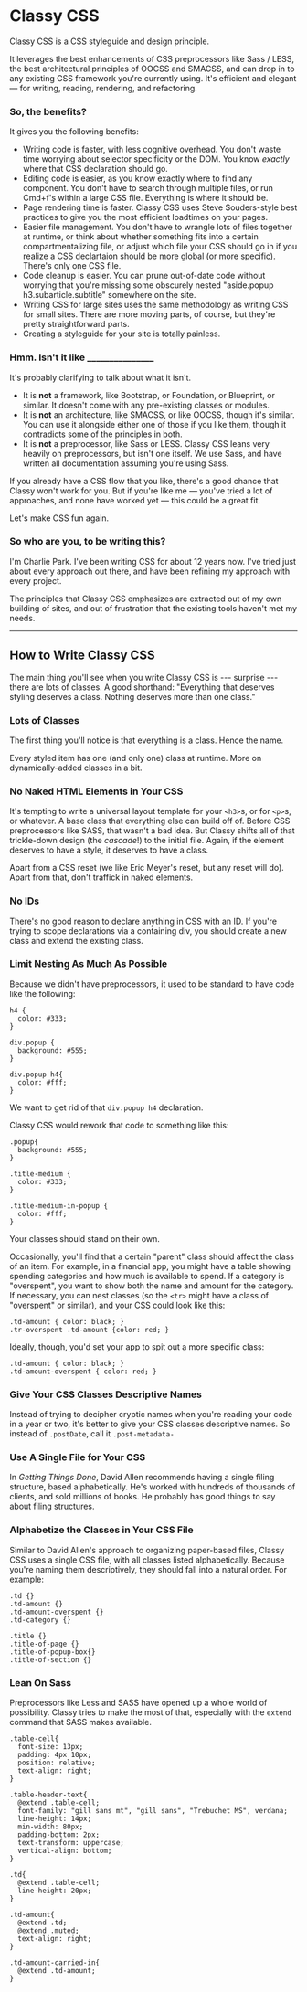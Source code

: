 # Classy CSS

Classy CSS is a CSS styleguide and design principle.

It leverages the best enhancements of CSS preprocessors like Sass / LESS, the best architectural principles of OOCSS and SMACSS, and can drop in to any existing CSS framework you're currently using. It's efficient and elegant — for writing, reading, rendering, and refactoring.

### So, the benefits?

It gives you the following benefits:

* Writing code is faster, with less cognitive overhead. You don't waste time worrying about selector specificity or the DOM. You know *exactly* where that CSS declaration should go.
* Editing code is easier, as you know exactly where to find any component. You don't have to search through multiple files, or run Cmd+f's within a large CSS file. Everything is where it should be.
* Page rendering time is faster. Classy CSS uses Steve Souders-style best practices to give you the most efficient loadtimes on your pages.
* Easier file management. You don't have to wrangle lots of files together at runtime, or think about whether something fits into a certain compartmentalizing file, or adjust which file your CSS should go in if you realize a CSS declartaion should be more global (or more specific). There's only one CSS file.
* Code cleanup is easier. You can prune out-of-date code without worrying that you're missing some obscurely nested "aside.popup h3.subarticle.subtitle" somewhere on the site.
* Writing CSS for large sites uses the same methodology as writing CSS for small sites. There are more moving parts, of course, but they're pretty straightforward parts.
* Creating a styleguide for your site is totally painless.

### Hmm. Isn't it like _______________

It's probably clarifying to talk about what it isn't.

* It is **not** a framework, like Bootstrap, or Foundation, or Blueprint, or similar. It doesn't come with any pre-existing classes or modules.
* It is **not** an architecture, like SMACSS, or like OOCSS, though it's similar. You can use it alongside either one of those if you like them, though it contradicts some of the principles in both.
* It is **not** a preprocessor, like Sass or LESS. Classy CSS leans very heavily on preprocessors, but isn't one itself. We use Sass, and have written all documentation assuming you're using Sass.

If you already have a CSS flow that you like, there's a good chance that Classy won't work for you. But if you're like me — you've tried a lot of approaches, and none have worked yet — this could be a great fit.

Let's make CSS fun again.

### So who are you, to be writing this? ###

I'm Charlie Park. I've been writing CSS for about 12 years now. I've tried just about every approach out there, and have been refining my approach with every project.

The principles that Classy CSS emphasizes are extracted out of my own building of sites, and out of frustration that the existing tools haven't met my needs.



***


## How to Write Classy CSS

The main thing you'll see when you write Classy CSS is --- surprise --- there are lots of classes. A good shorthand: "Everything that deserves styling deserves a class. Nothing deserves more than one class."

### Lots of Classes

The first thing you'll notice is that everything is a class. Hence the name.

Every styled item has one (and only one) class at runtime. More on dynamically-added classes in a bit.

### No Naked HTML Elements in Your CSS

It's tempting to write a universal layout template for your `<h3>`s, or for `<p>`s, or whatever. A base class that everything else can build off of. Before CSS preprocessors like SASS, that wasn't a bad idea. But Classy shifts all of that trickle-down design (the *cascade*!) to the initial file. Again, if the element deserves to have a style, it deserves to have a class.

Apart from a CSS reset (we like Eric Meyer's reset, but any reset will do). Apart from that, don't traffick in naked elements.

### No IDs

There's no good reason to declare anything in CSS with an ID. If you're trying to scope declarations via a containing div, you should create a new class and extend the existing class.

### Limit Nesting As Much As Possible

Because we didn't have preprocessors, it used to be standard to have code like the following:

    h4 {
      color: #333;
    }
    
    div.popup {
      background: #555;
    }
    
    div.popup h4{
      color: #fff;
    }

We want to get rid of that `div.popup h4` declaration.

Classy CSS would rework that code to something like this:

    .popup{
      background: #555;
    }
    
    .title-medium {
      color: #333;
    }
        
    .title-medium-in-popup {
      color: #fff;
    }

Your classes should stand on their own.

Occasionally, you'll find that a certain "parent" class should affect the class of an item. For example, in a financial app, you might have a table showing spending categories and how much is available to spend. If a category is "overspent", you want to show both the name and amount for the category. If necessary, you can nest classes (so the `<tr>` might have a class of "overspent" or similar), and your CSS could look like this:

    .td-amount { color: black; }
    .tr-overspent .td-amount {color: red; }

Ideally, though, you'd set your app to spit out a more specific class:

    .td-amount { color: black; }
    .td-amount-overspent { color: red; }


### Give Your CSS Classes Descriptive Names

Instead of trying to decipher cryptic names when you're reading your code in a year or two, it's better to give your CSS classes descriptive names. So instead of `.postDate`, call it `.post-metadata-`

### Use A Single File for Your CSS

In *Getting Things Done*, David Allen recommends having a single filing structure, based alphabetically. He's worked with hundreds of thousands of clients, and sold millions of books. He probably has good things to say about filing structures.

### Alphabetize the Classes in Your CSS File

Similar to David Allen's approach to organizing paper-based files, Classy CSS uses a single CSS file, with all classes listed alphabetically. Because you're naming them descriptively, they should fall into a natural order. For example:

    .td {}
    .td-amount {}
    .td-amount-overspent {}
    .td-category {}
    
    .title {}
    .title-of-page {}
    .title-of-popup-box{}
    .title-of-section {}



### Lean On Sass

Preprocessors like Less and SASS have opened up a whole world of possibility. Classy tries to make the most of that, especially with the `extend` command that SASS makes available.





    .table-cell{
      font-size: 13px;
      padding: 4px 10px;
      position: relative;
      text-align: right;
    }
    
    .table-header-text{
      @extend .table-cell;
      font-family: "gill sans mt", "gill sans", "Trebuchet MS", verdana;
      line-height: 14px;
      min-width: 80px;
      padding-bottom: 2px;
      text-transform: uppercase;
      vertical-align: bottom;
    }
    
    .td{
      @extend .table-cell;
      line-height: 20px;
    }
    
    .td-amount{
      @extend .td;
      @extend .muted;  
      text-align: right;
    }
    
    .td-amount-carried-in{
      @extend .td-amount;
    }

